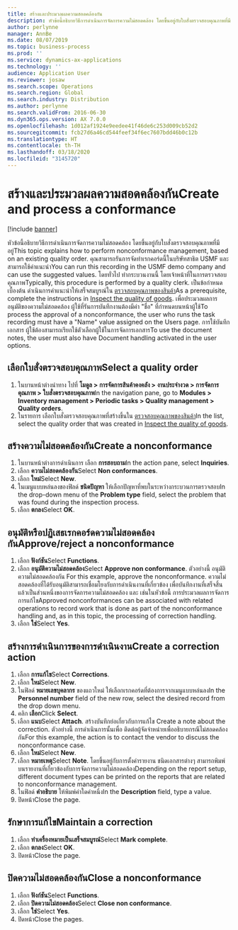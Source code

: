 ```yaml
---
title: สร้างและประมวลผลความสอดคล้องกัน
description: หัวข้อนี้อธิบายวิธีการดำเนินการจัดการความไม่สอดคล้อง โดยขึ้นอยู่กับใบสั่งตรวจสอบคุณภาพที่มีอยู่
author: perlynne
manager: AnnBe
ms.date: 08/07/2019
ms.topic: business-process
ms.prod: ''
ms.service: dynamics-ax-applications
ms.technology: ''
audience: Application User
ms.reviewer: josaw
ms.search.scope: Operations
ms.search.region: Global
ms.search.industry: Distribution
ms.author: perlynne
ms.search.validFrom: 2016-06-30
ms.dyn365.ops.version: AX 7.0.0
ms.openlocfilehash: 1d012af1924e9eedee41f46de6c253d009cb52d2
ms.sourcegitcommit: fcb27d6a46cd544feef34f6ec7607bdd46b0c12b
ms.translationtype: HT
ms.contentlocale: th-TH
ms.lasthandoff: 03/18/2020
ms.locfileid: "3145720"
---
```

# <a name="create-and-process-a-conformance"></a><span data-ttu-id="3d51f-103">สร้างและประมวลผลความสอดคล้องกัน</span><span class="sxs-lookup"><span data-stu-id="3d51f-103">Create and process a conformance</span></span>

[!include [banner](../../includes/banner.md)]

<span data-ttu-id="3d51f-104">หัวข้อนี้อธิบายวิธีการดำเนินการจัดการความไม่สอดคล้อง โดยขึ้นอยู่กับใบสั่งตรวจสอบคุณภาพที่มีอยู่</span><span class="sxs-lookup"><span data-stu-id="3d51f-104">This topic explains how to perform nonconformance management, based on an existing quality order.</span></span> <span data-ttu-id="3d51f-105">คุณสามารถรันการจัดทำเรกคอร์ดนี้ในบริษัทสาธิต USMF และสามารถใช้ค่าแนะนำ</span><span class="sxs-lookup"><span data-stu-id="3d51f-105">You can run this recording in the USMF demo company and can use the suggested values.</span></span> <span data-ttu-id="3d51f-106">โดยทั่วไป ทำกระบวนงานนี้ โดยเจ้าหน้าที่ในการตรวจสอบคุณภาพ</span><span class="sxs-lookup"><span data-stu-id="3d51f-106">Typically, this procedure is performed by a quality clerk.</span></span>  <span data-ttu-id="3d51f-107">เป็นข้อกำหนดเบื้องต้น ดำเนินการคำแนะนำให้เสร็จสมบูรณ์ใน [ตรวจสอบคุณภาพของสินค้า](https://github.com/MicrosoftDocs/Dynamics-365-Operations/blob/master/articles/supply-chain/inventory/tasks/inspect-quality-goods.md)</span><span class="sxs-lookup"><span data-stu-id="3d51f-107">As a prerequisite, complete the instructions in [Inspect the quality of goods](https://github.com/MicrosoftDocs/Dynamics-365-Operations/blob/master/articles/supply-chain/inventory/tasks/inspect-quality-goods.md).</span></span> <span data-ttu-id="3d51f-108">เพื่อประมวลผลการอนุมัติของความไม่สอดคล้อง ผู้ใช้ที่รันการบันทึกงานต้องมีค่า "ชื่อ" ที่กำหนดบนหน้าผู้ใช้</span><span class="sxs-lookup"><span data-stu-id="3d51f-108">To process the approval of a nonconformance, the user who runs the task recording must have a "Name" value assigned on the Users page.</span></span> <span data-ttu-id="3d51f-109">การใช้บันทึกเอกสาร ผู้ใช้ต้องสามารถเรียกใช้ตัวเลือกผู้ใช้ในการจัดการเอกสาร</span><span class="sxs-lookup"><span data-stu-id="3d51f-109">To use the document notes, the user must also have Document handling activated in the user options.</span></span>


## <a name="select-a-quality-order"></a><span data-ttu-id="3d51f-110">เลือกใบสั่งตรวจสอบคุณภาพ</span><span class="sxs-lookup"><span data-stu-id="3d51f-110">Select a quality order</span></span>
1. <span data-ttu-id="3d51f-111">ในบานหน้าต่างนำทาง ไปที่ **โมดูล > การจัดการสินค้าคงคลัง > งานประจำงวด > การจัดการคุณภาพ > ใบสั่งตรวจสอบคุณภาพ**</span><span class="sxs-lookup"><span data-stu-id="3d51f-111">In the navigation pane, go to **Modules > Inventory management > Periodic tasks > Quality management > Quality orders**.</span></span>
2. <span data-ttu-id="3d51f-112">ในรายการ เลือกใบสั่งตรวจสอบคุณภาพที่สร้างขึ้นใน [ตรวจสอบคุณภาพของสินค้า](https://github.com/MicrosoftDocs/Dynamics-365-Operations/blob/master/articles/supply-chain/inventory/tasks/inspect-quality-goods.md)</span><span class="sxs-lookup"><span data-stu-id="3d51f-112">In the list, select the quality order that was created in [Inspect the quality of goods](https://github.com/MicrosoftDocs/Dynamics-365-Operations/blob/master/articles/supply-chain/inventory/tasks/inspect-quality-goods.md).</span></span>  

## <a name="create-a-nonconformance"></a><span data-ttu-id="3d51f-113">สร้างความไม่สอดคล้องกัน</span><span class="sxs-lookup"><span data-stu-id="3d51f-113">Create a nonconformance</span></span>
1. <span data-ttu-id="3d51f-114">ในบานหน้าต่างการดำเนินการ เลือก **การสอบถาม**</span><span class="sxs-lookup"><span data-stu-id="3d51f-114">In the action pane, select **Inquiries**.</span></span>
2. <span data-ttu-id="3d51f-115">เลือก **ความไม่สอดคล้องกัน**</span><span class="sxs-lookup"><span data-stu-id="3d51f-115">Select **Non conformances**.</span></span>
3. <span data-ttu-id="3d51f-116">เลือก **ใหม่**</span><span class="sxs-lookup"><span data-stu-id="3d51f-116">Select **New**.</span></span>
4. <span data-ttu-id="3d51f-117">ในเมนูแบบหล่นลงของฟิลด์ **ชนิดปัญหา** ให้เลือกปัญหาที่พบในระหว่างกระบวนการตรวจสอบ</span><span class="sxs-lookup"><span data-stu-id="3d51f-117">In the drop-down menu of the **Problem type** field, select the problem that was found during the inspection process.</span></span>  
5. <span data-ttu-id="3d51f-118">เลือก **ตกลง**</span><span class="sxs-lookup"><span data-stu-id="3d51f-118">Select **OK**.</span></span>

## <a name="approvereject-a-nonconformance"></a><span data-ttu-id="3d51f-119">อนุมัติหรือปฏิเสธเรกคอร์ดความไม่สอดคล้องกัน</span><span class="sxs-lookup"><span data-stu-id="3d51f-119">Approve/reject a nonconformance</span></span>
1. <span data-ttu-id="3d51f-120">เลือก **ฟังก์ชัน**</span><span class="sxs-lookup"><span data-stu-id="3d51f-120">Select **Functions**.</span></span>
2. <span data-ttu-id="3d51f-121">เลือก **อนุมัติความไม่สอดคล้อง**</span><span class="sxs-lookup"><span data-stu-id="3d51f-121">Select **Approve non conformance**.</span></span> <span data-ttu-id="3d51f-122">ตัวอย่างนี้ อนุมัติความไม่สอดคล้องกัน </span><span class="sxs-lookup"><span data-stu-id="3d51f-122">For this example, approve the nonconformance.</span></span> <span data-ttu-id="3d51f-123">ความไม่สอดคล้องที่ได้รับอนุมัติสามารถเชื่อมโยงกับการดำเนินงานที่เกี่ยวข้อง เพื่อบันทึกงานที่เสร็จสิ้นแล้วเป็นส่วนหนึ่งของการจัดการความไม่สอดคล้อง และ เช่นในหัวข้อนี้ การประมวลผลการจัดการการแก้ไข</span><span class="sxs-lookup"><span data-stu-id="3d51f-123">Approved nonconformances can be associated with related operations to record work that is done as part of the nonconformance handling and, as in this topic, the processing of correction handling.</span></span>  
3. <span data-ttu-id="3d51f-124">เลือก **ใช่**</span><span class="sxs-lookup"><span data-stu-id="3d51f-124">Select **Yes**.</span></span>

## <a name="create-a-correction-action"></a><span data-ttu-id="3d51f-125">สร้างการดำเนินการของการดำเนินงาน</span><span class="sxs-lookup"><span data-stu-id="3d51f-125">Create a correction action</span></span>
1. <span data-ttu-id="3d51f-126">เลือก **การแก้ไข**</span><span class="sxs-lookup"><span data-stu-id="3d51f-126">Select **Corrections**.</span></span>
2. <span data-ttu-id="3d51f-127">เลือก **ใหม่**</span><span class="sxs-lookup"><span data-stu-id="3d51f-127">Select **New**.</span></span>
3. <span data-ttu-id="3d51f-128">ในฟิลด์ **หมายเลขบุคลากร** ของแถวใหม่ ให้เลือกเรกคอร์ดที่ต้องการจากเมนูแบบหล่นลง</span><span class="sxs-lookup"><span data-stu-id="3d51f-128">In the **Personnel number** field of the new row, select the desired record from the drop down menu.</span></span>
4. <span data-ttu-id="3d51f-129">คลิก **เลือก**</span><span class="sxs-lookup"><span data-stu-id="3d51f-129">Click **Select**.</span></span>
5. <span data-ttu-id="3d51f-130">เลือก **แนบ**</span><span class="sxs-lookup"><span data-stu-id="3d51f-130">Select **Attach**.</span></span> <span data-ttu-id="3d51f-131">สร้างบันทึกย่อเกี่ยวกับการแก้ไข </span><span class="sxs-lookup"><span data-stu-id="3d51f-131">Create a note about the correction.</span></span> <span data-ttu-id="3d51f-132">ตัวอย่างนี้ การดำเนินการนั้นเพื่อ ติดต่อผู้จัดจำหน่ายเพื่ออธิบายกรณีไม่สอดคล้องกัน</span><span class="sxs-lookup"><span data-stu-id="3d51f-132">For this example, the action is to contact the vendor to discuss the nonconformance case.</span></span>  
6. <span data-ttu-id="3d51f-133">เลือก **ใหม่**</span><span class="sxs-lookup"><span data-stu-id="3d51f-133">Select **New**.</span></span>
7. <span data-ttu-id="3d51f-134">เลือก **หมายเหตุ**</span><span class="sxs-lookup"><span data-stu-id="3d51f-134">Select **Note**.</span></span> <span data-ttu-id="3d51f-135">โดยขึ้นอยู่กับการตั้งค่ารายงาน ชนิดเอกสารต่างๆ สามารถพิมพ์บนรายงานที่เกี่ยวข้องกับการจัดการความไม่สอดคล้อง</span><span class="sxs-lookup"><span data-stu-id="3d51f-135">Depending on the report setup, different document types can be printed on the reports that are related to nonconformance management.</span></span>  
8. <span data-ttu-id="3d51f-136">ในฟิลด์ **คำอธิบาย** ให้พิมพ์ค่าใดค่าหนึ่ง</span><span class="sxs-lookup"><span data-stu-id="3d51f-136">In the **Description** field, type a value.</span></span>
9. <span data-ttu-id="3d51f-137">ปิดหน้า</span><span class="sxs-lookup"><span data-stu-id="3d51f-137">Close the page.</span></span>

## <a name="maintain-a-correction"></a><span data-ttu-id="3d51f-138">รักษาการแก้ไข</span><span class="sxs-lookup"><span data-stu-id="3d51f-138">Maintain a correction</span></span>
1. <span data-ttu-id="3d51f-139">เลือก **ทำเครื่องหมายเป็นเสร็จสมบูรณ์**</span><span class="sxs-lookup"><span data-stu-id="3d51f-139">Select **Mark complete**.</span></span>
2. <span data-ttu-id="3d51f-140">เลือก **ตกลง**</span><span class="sxs-lookup"><span data-stu-id="3d51f-140">Select **OK**.</span></span>
3. <span data-ttu-id="3d51f-141">ปิดหน้า</span><span class="sxs-lookup"><span data-stu-id="3d51f-141">Close the page.</span></span>

## <a name="close-a-nonconformance"></a><span data-ttu-id="3d51f-142">ปิดความไม่สอดคล้องกัน</span><span class="sxs-lookup"><span data-stu-id="3d51f-142">Close a nonconformance</span></span>
1. <span data-ttu-id="3d51f-143">เลือก **ฟังก์ชัน**</span><span class="sxs-lookup"><span data-stu-id="3d51f-143">Select **Functions**.</span></span>
2. <span data-ttu-id="3d51f-144">เลือก **ปิดความไม่สอดคล้อง**</span><span class="sxs-lookup"><span data-stu-id="3d51f-144">Select **Close non conformance**.</span></span>
3. <span data-ttu-id="3d51f-145">เลือก **ใช่**</span><span class="sxs-lookup"><span data-stu-id="3d51f-145">Select **Yes**.</span></span>
4. <span data-ttu-id="3d51f-146">ปิดหน้า</span><span class="sxs-lookup"><span data-stu-id="3d51f-146">Close the pages.</span></span>
